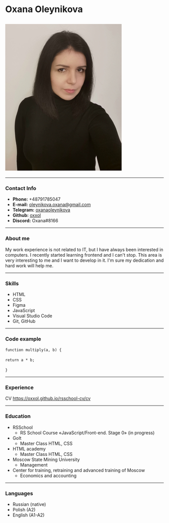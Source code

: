 # **Oxana Oleynikova**

## ![My foto](foto.jpg)

---

### **Contact Info**

- **Phone:** +48791785047
- **E-mail:** oleynikova.oxana@gmail.com
- **Telegram:** [oxanaoleynikova](https://t.me/oxanaoleynikova)
- **Github:** [oxxol](https://github.com/oxxol)
- **Discord:** Oxana#8166

---

### **About me**

My work experience is not related to IT, but I have always been interested in computers. I recently started learning frontend and I can't stop. This area is very interesting to me and I want to develop in it. I'm sure my dedication and hard work will help me.

---

### **Skills**

- HTML
- CSS
- Figma
- JavaScript
- Visual Studio Code
- Git, GitHub

---

### **Code example**

```
function multiply(a, b) {

return a * b;

}
```

---

### **Experience**

CV https://oxxol.github.io/rsschool-cv/cv

---

### **Education**

- RSSchool
  - RS School Course «JavaScript/Front-end. Stage 0» (in progress)
- GoIt
  - Master Class HTML, CSS
- HTML academy
  - Master Class HTML, CSS
- Moscow State Mining University
  - Management
- Center for training, retraining and advanced training of Moscow
  - Economics and accounting

---

### **Languages**

- Russian (native)
- Polish (A2)
- English (A1-A2)
